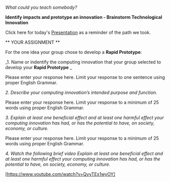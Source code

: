 _What could you teach somebody?_

**Identify impacts and prototype an innovation - Brainstorm Technological Innovation**

Click here for today's [Presentation](https://docs.google.com/presentation/d/1A8FRaFOq5lVmfnW5z_ZTMlnfPefO79N8Tppl8wqvyHA/edit?usp=sharing) as a reminder of the path we took.


**  YOUR ASSIGNMENT **

For the one idea your group chose to develop a **Rapid Prototype**:


  _1.  Name or indentify the computing innovation that your group selected to develop your **Rapid Prototype** _
  
  Please enter your response here.  Limit your response to one sentence using proper English Grammar.
  
  
  _2. Describe your computing innovation’s intended purpose and function._
    
  Please enter your response here.  Limit your response to a minimum of 25 words using proper English Grammar.
  
  
  _3. Explain at least one beneficial effect and at least one harmful effect your computing innovation has had, or has the potential to have, on society, economy, or culture._
  
  Please enter your response here.  Limit your response to a minimum of 25 words using proper English Grammar.
  
  
  _4. Watch the following brief video Explain at least one beneficial effect and at least one harmful effect your computing innovation has had, or has the potential to have, on society, economy, or culture._
  
  




[https://www.youtube.com/watch?v=QvyTEx1wyOY]


